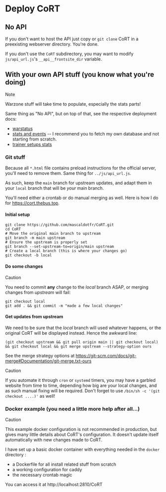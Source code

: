# Deploy CoRT

## No API

If you don't want to host the API just copy or `git clone` CoRT in a
preexisting webserver directory. You're done.

If you don't use the `CoRT` subdirectory, you may want to modify
`js/api_url.js`'s `__api__frontsite_dir` variable.

## With your own API stuff (you know what you're doing)

> [!NOTE]
> Warzone stuff will take time to populate, especially the stats parts!

Same thing as "No API", but on top of that, see the respective deployment
docs:

- [warstatus](../warstatus/README.md)
- [stats and events](../warstatus/stats/README.md) -- I recommend you to fetch
  my own database and not starting from scratch.
- [trainer setups stats](../collect/README.md)

### Git stuff

Because all `*.html` file contains preload instructions for the official
server, you'll need to remove them. Same thing for `../js/api_url.js`.

As such, keep the `main` branch for upstream updates, and adapt them in your
`local` branch that will be *your* main branch.

You'll need either a crontab or do manual merging as well. Here is how I do for
https://cort.thebus.top.

#### Initial setup

```shell
git clone https://github.com/mascaldotfr/CoRT.git
cd CoRT
# Move the original main branch to upstream
git branch -m main upstream
# Ensure the upstream is properly set
git branch --set-upstream-to=origin/main upstream
# Create a local branch (this is where your changes go)
git checkout -b local
```

#### Do some changes

> [!CAUTION]
> You need to commit **any** change to the _local_ branch ASAP, or merging
> changes from _upstream_ will fail:

```shell
git checkout local
git add . && git commit -m "made a few local changes"
```

#### Get updates from upstream

We need to be sure that the _local_ branch will used whatever happens, or the
original CoRT will be displayed instead. Hence the awkward line:

```shell
(git checkout upstream && git pull origin main || git checkout local) && git checkout local && git merge upstream --strategy-option ours
```
See the merge strategy options at https://git-scm.com/docs/git-merge#Documentation/git-merge.txt-ours

> [!CAUTION]
> If you automate it through `cron` or `systemd` timers, you may have a garbled
> website from time to time, depending how big are your local changes, and as
> such manual fixing will be required. Don't forget to use
> `/bin/sh -c '(git checkout ....)'` as well!

### Docker example (you need a little more help after all...)

> [!CAUTION]
> This example docker configuration is not recommended in production, but gives
> many little details about CoRT's configuration. It doesn't update itself
> automatically with new changes made to CoRT.

I have set up a basic docker container with everything needed in the `docker`
directory :

- a Dockerfile for all install related stuff from scratch
- a working configuration for caddy
- the necessary crontab magic

You can access it at http://localhost:2810/CoRT
